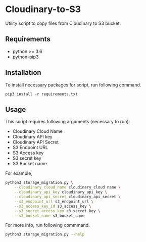 # Cloudinary-to-S3

Utility script to copy files from Cloudinary to S3 bucket.

## Requirements

- python >= 3.6
- python-pip3

## Installation

To install necessary packages for script, run following command.

`pip3 install -r requirements.txt`

## Usage

This script requires following arguments (necessary to run):

- Cloudinary Cloud Name
- Cloudinary API key
- Cloudinary API Secret
- S3 Endpoint URL
- S3 Access key
- S3 secret key
- S3 Bucket name

For example,

```bash
python3 storage_migration.py \
    --cloudinary_cloud_name cloudinary_cloud name \
    --cloudinary_api_key cloudinary_api_key \
    --cloudinary_api_secret cloudinary_api_secret \
    --s3_endpoint_url s3_endpoint_url \
    --s3_access_key_id s3_access_key \
    --s3_secret_access_key s3_secret_key \
    --s3_bucket_name s3_bucket_name
```
For more info, run following commmand.

```bash
python3 storage_migration.py --help
```
